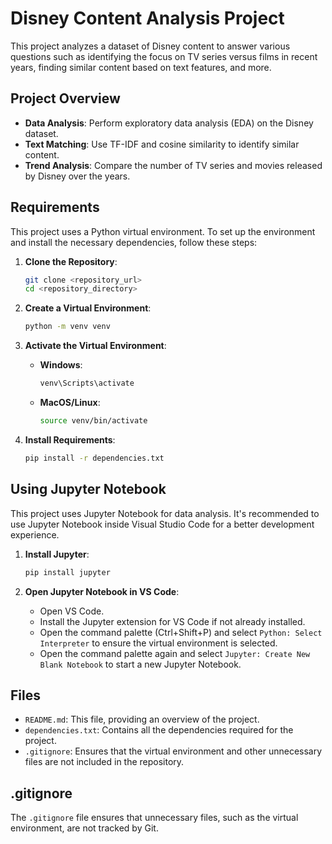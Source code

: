 # Disney Content Analysis Project

This project analyzes a dataset of Disney content to answer various questions such as identifying the focus on TV series versus films in recent years, finding similar content based on text features, and more.

## Project Overview

- **Data Analysis**: Perform exploratory data analysis (EDA) on the Disney dataset.
- **Text Matching**: Use TF-IDF and cosine similarity to identify similar content.
- **Trend Analysis**: Compare the number of TV series and movies released by Disney over the years.

## Requirements

This project uses a Python virtual environment. To set up the environment and install the necessary dependencies, follow these steps:

1. **Clone the Repository**:
    ```bash
    git clone <repository_url>
    cd <repository_directory>
    ```

2. **Create a Virtual Environment**:
    ```bash
    python -m venv venv
    ```

3. **Activate the Virtual Environment**:
    - **Windows**:
        ```bash
        venv\Scripts\activate
        ```
    - **MacOS/Linux**:
        ```bash
        source venv/bin/activate
        ```

4. **Install Requirements**:
    ```bash
    pip install -r dependencies.txt
    ```

## Using Jupyter Notebook

This project uses Jupyter Notebook for data analysis. It's recommended to use Jupyter Notebook inside Visual Studio Code for a better development experience.

1. **Install Jupyter**:
    ```bash
    pip install jupyter
    ```

2. **Open Jupyter Notebook in VS Code**:
    - Open VS Code.
    - Install the Jupyter extension for VS Code if not already installed.
    - Open the command palette (Ctrl+Shift+P) and select `Python: Select Interpreter` to ensure the virtual environment is selected.
    - Open the command palette again and select `Jupyter: Create New Blank Notebook` to start a new Jupyter Notebook.

## Files

- `README.md`: This file, providing an overview of the project.
- `dependencies.txt`: Contains all the dependencies required for the project.
- `.gitignore`: Ensures that the virtual environment and other unnecessary files are not included in the repository.

## .gitignore

The `.gitignore` file ensures that unnecessary files, such as the virtual environment, are not tracked by Git.